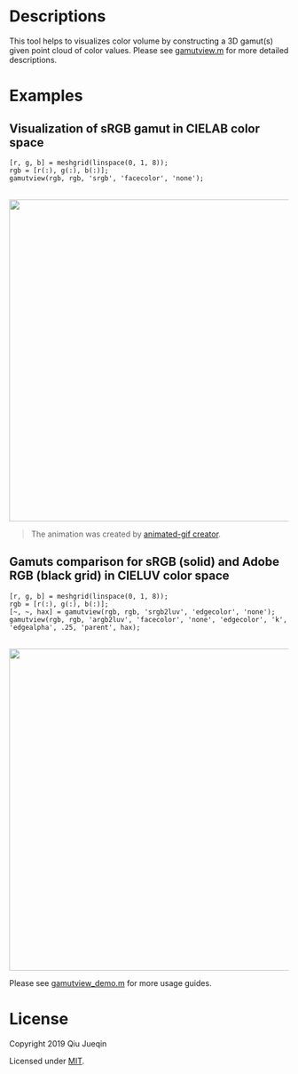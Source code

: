 # Descriptions

This tool helps to visualizes color volume by constructing a 3D gamut(s) given point cloud of color values. Please see [gamutview.m](gamutview.m) for more detailed descriptions.


# Examples

## Visualization of sRGB gamut in CIELAB color space

```
[r, g, b] = meshgrid(linspace(0, 1, 8));
rgb = [r(:), g(:), b(:)];
gamutview(rgb, rgb, 'srgb', 'facecolor', 'none');
```

<br>

<img src="screenshots/example1.gif" width="580">

<br>

> The animation was created by [animated-gif creator](https://www.mathworks.com/matlabcentral/fileexchange/28766-animated-gif-creator).


## Gamuts comparison for sRGB (solid) and Adobe RGB (black grid) in CIELUV color space

```
[r, g, b] = meshgrid(linspace(0, 1, 8));
rgb = [r(:), g(:), b(:)];
[~, ~, hax] = gamutview(rgb, rgb, 'srgb2luv', 'edgecolor', 'none');
gamutview(rgb, rgb, 'argb2luv', 'facecolor', 'none', 'edgecolor', 'k', 'edgealpha', .25, 'parent', hax);
```

<br>

<img src="screenshots/example2.gif" width="580">

<br>

Please see [gamutview_demo.m](gamutview_demo.m) for more usage guides.


# License

Copyright 2019 Qiu Jueqin

Licensed under [MIT](http://opensource.org/licenses/MIT).